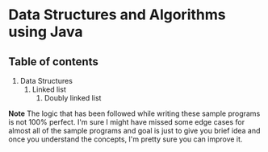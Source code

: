 # Data Structures and Algorithms using Java


## Table of contents
  1. Data Structures
     1.  Linked list
         1. Doubly linked list 
         
         
         
**Note**
The logic that has been followed while writing these sample programs is not 100% perfect.
I'm sure I might have missed some edge cases for almost all of the sample programs and goal is just to give you brief idea and once
you understand the concepts, I'm pretty sure you can improve it.

 
         
